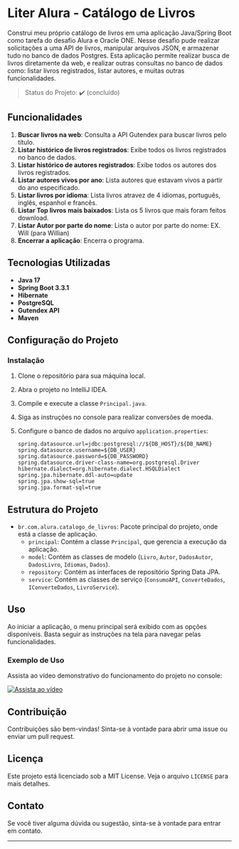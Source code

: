 # Liter Alura - Catálogo de Livros

Construi meu próprio catálogo de livros em uma aplicação Java/Spring Boot como tarefa do desafio Alura e Oracle ONE.  Nesse desafio pude realizar solicitações a uma API de livros, manipular arquivos JSON, e armazenar tudo no banco de dados Postgres. Esta aplicação permite realizar busca de livros diretamente da web, e realizar outras consultas no banco de dados como: listar livros registrados, listar autores, e muitas outras funcionalidades.

> Status do Projeto: :heavy_check_mark: (concluído)

## Funcionalidades

1. **Buscar livros na web**: Consulta a API Gutendex para buscar livros pelo título.
2. **Listar histórico de livros registrados**: Exibe todos os livros registrados no banco de dados.
3. **Listar histórico de autores registrados**: Exibe todos os autores dos livros registrados.
4. **Listar autores vivos por ano**: Lista autores que estavam vivos a partir do ano especificado.
5. **Listar livros por idioma**: Lista livros atravez de 4 idiomas, português, inglês, espanhol e francês.
6. **Listar Top  livros mais baixados**: Lista os 5 livros que mais foram feitos download.
7. **Listar Autor por parte do nome**: Lista o autor por parte do nome: EX. Will (para Willian)
0. **Encerrar a aplicação**: Encerra o programa.

## Tecnologias Utilizadas

- **Java 17** 
- **Spring Boot 3.3.1**
- **Hibernate**
- **PostgreSQL**
- **Gutendex API**
- **Maven**

## Configuração do Projeto

### Instalação

1. Clone o repositório para sua máquina local.
2. Abra o projeto no IntelliJ IDEA.
3. Compile e execute a classe `Principal.java`.
4. Siga as instruções no console para realizar conversões de moeda.

2. Configure o banco de dados no arquivo `application.properties`:
   ```properties
   spring.datasource.url=jdbc:postgresql://${DB_HOST}/${DB_NAME}
   spring.datasource.username=${DB_USER}
   spring.datasource.password=${DB_PASSWORD}
   spring.datasource.driver-class-name=org.postgresql.Driver
   hibernate.dialect=org.hibernate.dialect.HSQLDialect
   spring.jpa.hibernate.ddl-auto=update
   spring.jpa.show-sql=true
   spring.jpa.format-sql=true
   ```

## Estrutura do Projeto

- `br.com.alura.catalogo_de_livros`: Pacote principal do projeto, onde está a classe de aplicação.
  - `principal`: Contém a classe `Principal`, que gerencia a execução da aplicação.
  - `model`: Contém as classes de modelo (`Livro`, `Autor`, `DadosAutor`, `DadosLivro`, `Idiomas`, `Dados`).
  - `repository`: Contém as interfaces de repositório Spring Data JPA.
  - `service`: Contém as classes de serviço (`ConsumoAPI`, `ConverteDados`, `IConverteDados`, `LivroService`).

## Uso

Ao iniciar a aplicação, o menu principal será exibido com as opções disponíveis. Basta seguir as instruções na tela para navegar pelas funcionalidades.

### Exemplo de Uso

Assista ao vídeo demonstrativo do funcionamento do projeto no console:

[![Assista ao vídeo](https://img.youtube.com/vi/gmVSX8UTbCA/0.jpg)](https://youtu.be/gmVSX8UTbCA)

## Contribuição

Contribuições são bem-vindas! Sinta-se à vontade para abrir uma issue ou enviar um pull request.

## Licença

Este projeto está licenciado sob a MIT License. Veja o arquivo `LICENSE` para mais detalhes.

## Contato

Se você tiver alguma dúvida ou sugestão, sinta-se à vontade para entrar em contato.

---


